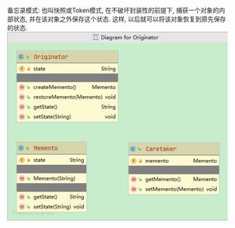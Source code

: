 备忘录模式: 也叫快照或Token模式, 在不破坏封装性的前提下, 捕获一个对象的内部状态, 并在该对象之外保存这个状态. 
这样, 以后就可以将该对象恢复到原先保存的状态.  
![avatar](diagram.jpg)